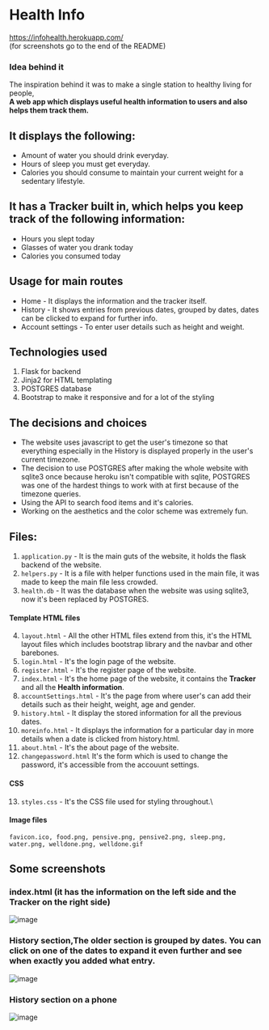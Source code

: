 # Health Info
https://infohealth.herokuapp.com/ \
(for screenshots go to the end of the README)

### Idea behind it ###
The inspiration behind it was to make a single station to healthy living for people,\
**A web app which displays useful health information to users and also helps them track them.**

## It displays the following: ##
- Amount of water you should drink everyday.
- Hours of sleep you must get everyday.
- Calories you should consume to maintain your current weight for a sedentary lifestyle.

## It has a Tracker built in, which helps you keep track of the following information: ##
- Hours you slept today
- Glasses of water you drank today
- Calories you consumed today

## Usage for main routes ##
- Home - It displays the information and the tracker itself.
- History - It shows entries from previous dates, grouped by dates, dates can be clicked to expand for further info.
- Account settings - To enter user details such as height and weight.

## Technologies used ##
1. Flask for backend
2. Jinja2 for HTML templating
3. POSTGRES database
4. Bootstrap to make it responsive and for a lot of the styling

## The decisions and choices ##
- The website uses javascript to get the user's timezone so that everything especially in the History is displayed properly in the user's current timezone.
- The decision to use POSTGRES after making the whole website with sqlite3 once because heroku isn't compatible with sqlite, POSTGRES was one of the hardest things to work with at first because of the timezone queries.
- Using the API to search food items and it's calories.
- Working on the aesthetics and the color scheme was extremely fun.

## Files: ##
1. `application.py` - It is the main guts of the website, it holds the flask backend of the website.
2. `helpers.py` - It is a file with helper functions used in the main file, it was made to keep the main file less crowded.
3. `health.db` - It was the database when the website was using sqlite3, now it's been replaced by POSTGRES.
#### Template HTML files ####
4. `layout.html` - All the other HTML files extend from this, it's the HTML layout files which includes bootstrap library and the navbar and other barebones. 
5. `login.html` - It's the login page of the website.
6. `register.html` - It's the register page of the website.
7. `index.html` - It's the home page of the website, it contains the **Tracker** and all the **Health information**.
8. `accountSettings.html` - It's the page from where user's can add their details such as their height, weight, age and gender.
9. `history.html` - It display the stored information for all the previous dates.
10. `moreinfo.html` - It displays the information for a particular day in more details when a date is clicked from history.html.
11. `about.html` - It's the about page of the website.
12. `changepassword.html` It's the form which is used to change the password, it's accessible from the accouunt settings.
#### CSS ####
13. `styles.css` - It's the CSS file used for styling throughout.\
#### Image files ####
`favicon.ico, food.png, pensive.png, pensive2.png, sleep.png, water.png, welldone.png, welldone.gif`
## Some screenshots ##
### index.html (it has the **information** on the left side and the **Tracker** on the right side) ###
![image](https://user-images.githubusercontent.com/85053597/131918599-f4a53422-89a1-4770-95c3-2c63a890a560.png)
### History section,The older section is grouped by dates. You can click on one of the dates to expand it even further and see when exactly you added what entry. ###
![image](https://user-images.githubusercontent.com/85053597/131920712-881945a8-6d3a-4125-b5fe-1b4a13a67b84.png)
### History section on a phone ###
![image](https://user-images.githubusercontent.com/85053597/131921523-6c49881b-3632-4c91-abab-bd9c0cca5de3.png)

